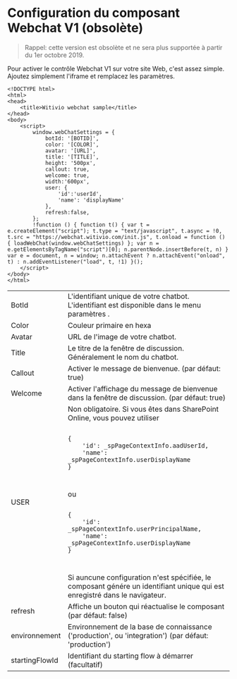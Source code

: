 # Configuration du composant Webchat V1 (obsolète)

>Rappel: cette version est obsolète et ne sera plus supportée à partir du 1er octobre 2019.

Pour activer le contrôle Webchat V1 sur votre site Web, c'est assez simple. Ajoutez simplement l'iframe et remplacez les paramètres.

```
<!DOCTYPE html>
<html>
<head>
    <title>Witivio webchat sample</title>
</head>
<body>
    <script>
        window.webChatSettings = {
            botId: '[BOTID]',
            color: '[COLOR]',
            avatar: '[URL]',
            title: '[TITLE]',
            height: '500px',
            callout: true,
            welcome: true,
            width:'600px',
            user: {
                'id':'userId',
                'name': 'displayName'
            },
            refresh:false,
        };
        !function () { function t() { var t = e.createElement("script"); t.type = "text/javascript", t.async = !0, t.src = "https://webchat.witivio.com/init.js", t.onload = function () { loadWebChat(window.webChatSettings) }; var n = e.getElementsByTagName("script")[0]; n.parentNode.insertBefore(t, n) } var e = document, n = window; n.attachEvent ? n.attachEvent("onload", t) : n.addEventListener("load", t, !1) }();
    </script>
</body>
</html>
```


<table>
        <tr>
            <td>BotId</td>
            <td>L'identifiant unique de votre chatbot. L'identifiant est disponible dans le menu paramètres .</td>
        </tr>
        <tr>
            <td>Color</td>
            <td>Couleur primaire en hexa</td>
        </tr>
        <tr>
            <td>Avatar</td>
            <td>URL de l'image de votre chatbot.</td>
        </tr>
		<tr>
            <td>Title</td>
            <td>Le titre de la fenêtre de discussion. Généralement le nom du chatbot.</td>
        </tr>
		<tr>
            <td>Callout</td>
            <td>Activer le message de bienvenue. (par défaut: true)</td>
        </tr>
		<tr>
            <td>Welcome</td>
            <td>Activer l'affichage du message de bienvenue dans la fenêtre de discussion. (par défaut: true)</td>
        </tr>
		 <tr>
            <td>USER</td>
            <td>Non obligatoire. Si vous êtes dans SharePoint Online, vous pouvez utiliser 
            <pre><code>
{
    'id': _spPageContextInfo.aadUserId,
    'name': _spPageContextInfo.userDisplayName
}
            </code>
            </pre>
            ou 
            <pre>
            <code>
{
    'id': _spPageContextInfo.userPrincipalName,
    'name': _spPageContextInfo.userDisplayName
}
            </code>
            </pre>
            Si auncune configuration n'est spécifiée, le composant génére un identifiant unique qui est enregistré dans le navigateur.
            </td>
        </tr>
        <tr>
            <td>refresh</td>
            <td>Affiche un bouton qui réactualise le composant (par défaut: false)</td>
        </tr>
         <tr>
            <td>environnement</td>
            <td>Environnement de la base de connaissance ('production', ou 'integration') (par défaut: 'production')</td>
        </tr>
 <tr>
            <td>startingFlowId</td>
            <td>Identifiant du starting flow à démarrer (facultatif)</td>
        </tr>
</table>
